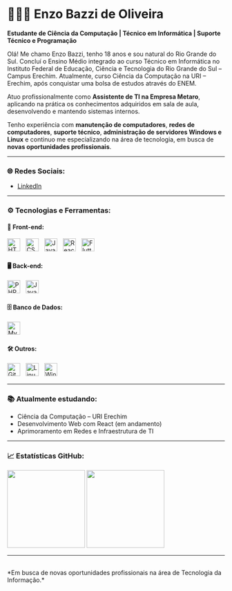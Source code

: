 # 👨🏻‍💻 Enzo Bazzi de Oliveira

**Estudante de Ciência da Computação | Técnico em Informática | Suporte Técnico e Programação**

Olá! Me chamo Enzo Bazzi, tenho 18 anos e sou natural do Rio Grande do Sul. Concluí o Ensino Médio integrado ao curso Técnico em Informática no Instituto Federal de Educação, Ciência e Tecnologia do Rio Grande do Sul – Campus Erechim. Atualmente, curso Ciência da Computação na URI – Erechim, após conquistar uma bolsa de estudos através do ENEM.

Atuo profissionalmente como **Assistente de TI na Empresa Metaro**, aplicando na prática os conhecimentos adquiridos em sala de aula, desenvolvendo e mantendo sistemas internos.

Tenho experiência com **manutenção de computadores**, **redes de computadores**, **suporte técnico**, **administração de servidores Windows e Linux** e continuo me especializando na área de tecnologia, em busca de **novas oportunidades profissionais**.

---

### 🌐 Redes Sociais:

- [LinkedIn](https://www.linkedin.com/in/enzobazzi)

---

### ⚙️ Tecnologias e Ferramentas:

#### 🚀 Front-end:
<img align="left" alt="HTML" title="HTML" width="30px" style="padding-right:10px;" src="https://cdn.jsdelivr.net/gh/devicons/devicon@latest/icons/html5/html5-original.svg"/>
<img align="left" alt="CSS" title="CSS" width="30px" style="padding-right:10px;" src="https://cdn.jsdelivr.net/gh/devicons/devicon@latest/icons/css3/css3-original.svg"/>
<img align="left" alt="JavaScript" title="JavaScript" width="30px" style="padding-right:10px;" src="https://cdn.jsdelivr.net/gh/devicons/devicon@latest/icons/javascript/javascript-original.svg"/>
<img align="left" alt="React" title="React (em aprendizado)" width="30px" style="padding-right:10px;" src="https://cdn.jsdelivr.net/gh/devicons/devicon@latest/icons/react/react-original.svg"/>
<img align="left" alt="Flutter" title="Flutter (noções básicas)" width="30px" style="padding-right:10px;" src="https://cdn.jsdelivr.net/gh/devicons/devicon@latest/icons/flutter/flutter-original.svg"/>

<br/>
<br/>

#### 🖥️ Back-end:
<img align="left" alt="PHP" title="PHP" width="30px" style="padding-right:10px;" src="https://cdn.jsdelivr.net/gh/devicons/devicon@latest/icons/php/php-original.svg"/>
<img align="left" alt="Java" title="Java" width="30px" style="padding-right:10px;" src="https://cdn.jsdelivr.net/gh/devicons/devicon@latest/icons/java/java-original.svg"/>

<br/>
<br/>

#### 🗄️ Banco de Dados:
<img align="left" alt="MySQL" title="MySQL" width="30px" style="padding-right:10px;" src="https://cdn.jsdelivr.net/gh/devicons/devicon@latest/icons/mysql/mysql-original.svg"/>

<br/>
<br/>

#### 🛠️ Outros:
<img align="left" alt="Git" title="Git" width="30px" style="padding-right:10px;" src="https://cdn.jsdelivr.net/gh/devicons/devicon@latest/icons/git/git-original.svg"/>
<img align="left" alt="Linux" title="Linux" width="30px" style="padding-right:10px;" src="https://cdn.jsdelivr.net/gh/devicons/devicon@latest/icons/linux/linux-original.svg"/>
<img align="left" alt="Windows" title="Windows" width="30px" style="padding-right:10px;" src="https://cdn.jsdelivr.net/gh/devicons/devicon@latest/icons/windows8/windows8-original.svg"/>

<br/>
<br/>

---

### 📚 Atualmente estudando:

- Ciência da Computação – URI Erechim
- Desenvolvimento Web com React (em andamento)
- Aprimoramento em Redes e Infraestrutura de TI

---

### 📈 Estatísticas GitHub:

<p align="left">
  <img height="180em" src="https://github-readme-stats.vercel.app/api?username=Enzo1010&show_icons=true&theme=tokyonight&include_all_commits=true&count_private=true&locale=pt-br" />
  <img height="180em" src="https://github-readme-stats.vercel.app/api/top-langs/?username=Enzo1010&layout=compact&theme=tokyonight&langs_count=7&custom_title=Tecnologias" />
</p>


---
<br/>
*Em busca de novas oportunidades profissionais na área de Tecnologia da Informação.*

